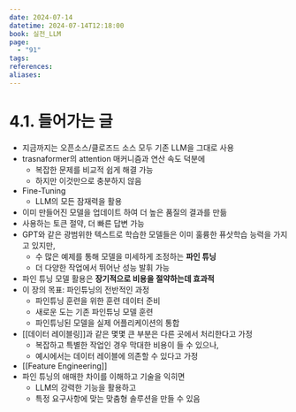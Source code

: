 ```yaml
---
date: 2024-07-14
datetime: 2024-07-14T12:18:00
book: 실전_LLM
page:
  - "91"
tags: 
references: 
aliases:
---
```

# 4.1. 들어가는 글
- 지금까지는 오픈소스/클로즈드 소스 모두 기존 LLM을 그대로 사용
- trasnaformer의 attention 매커니즘과 연산 속도 덕분에
	- 복잡한 문제를 비교적 쉽게 해결 가능
	- 하지만 이것만으로 충분하지 않음
- Fine-Tuning
	- LLM의 모든 잠재력을 활용
- 이미 만들어진 모델을 업데이트 하여 더 높은 품질의 결과를 만듦
- 사용하는 토큰 절약, 더 빠른 답변 가능
- GPT와 같은 광범위한 텍스트로 학습한 모델들은 이미 훌륭한 퓨삿학습 능력을 가지고 있지만,
	- 수 많은 예제를 통해 모델을 미세하게 조정하는 **파인 튜닝**
	- 더 다양한 작업에서 뛰어난 성능 발휘 가능
- 파인 튜닝 모델 활용은 **장기적으로 비용을 절약하는데 효과적**
- 이 장의 목표: 파인튜닝의 전반적인 과정
	- 파인튜닝 훈련을 위한 훈련 데이터 준비
	- 새로운 도는 기존 파인튜닝 모델 훈련
	- 파인튜닝된 모델을 실제 어플리케이션의 통합
- [[데이터 레이블링]]과 같은 몇몇 큰 부분은 다른 곳에서 처리한다고 가정
	- 복잡하고 특별한 작업인 경우 막대한 비용이 들 수 있으나,
	- 예시에서는 데이터 레이블에 의존할 수 있다고 가정
- [[Feature Engineering]]
- 파인 튜닝의 애매한 차이를 이해하고 기술을 익히면
	- LLM의 강력한 기능을 활용하고
	- 특정 요구사항에 맞는 맞춤형 솔루션을 만들 수 있음